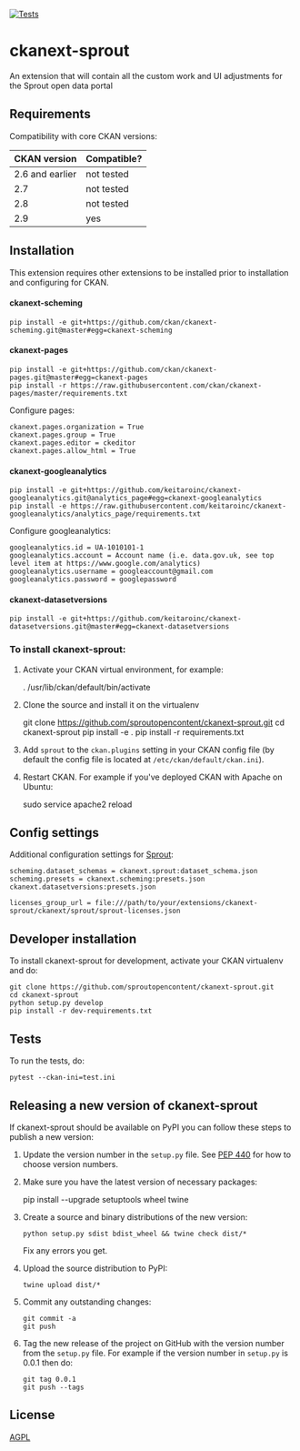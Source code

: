 [![Tests](https://github.com/sproutopencontent/ckanext-sprout/workflows/Tests/badge.svg?branch=main)](https://github.com/sproutopencontent/ckanext-sprout/actions)

# ckanext-sprout

An extension that will contain all the custom work and UI adjustments for the Sprout open data portal


## Requirements

Compatibility with core CKAN versions:

| CKAN version    | Compatible?   |
| --------------- | ------------- |
| 2.6 and earlier | not tested    |
| 2.7             | not tested    |
| 2.8             | not tested    |
| 2.9             | yes           |


## Installation

This extension requires other extensions to be installed prior to installation and configuring for CKAN.


#### ckanext-scheming

```
pip install -e git+https://github.com/ckan/ckanext-scheming.git@master#egg=ckanext-scheming
```


#### ckanext-pages

```
pip install -e git+https://github.com/ckan/ckanext-pages.git@master#egg=ckanext-pages
pip install -r https://raw.githubusercontent.com/ckan/ckanext-pages/master/requirements.txt
```


Configure pages:
```
ckanext.pages.organization = True
ckanext.pages.group = True
ckanext.pages.editor = ckeditor
ckanext.pages.allow_html = True
```


#### ckanext-googleanalytics

```
pip install -e git+https://github.com/keitaroinc/ckanext-googleanalytics.git@analytics_page#egg=ckanext-googleanalytics
pip install -e https://raw.githubusercontent.com/keitaroinc/ckanext-googleanalytics/analytics_page/requirements.txt
```


Configure googleanalytics:
```
googleanalytics.id = UA-1010101-1
googleanalytics.account = Account name (i.e. data.gov.uk, see top level item at https://www.google.com/analytics)
googleanalytics.username = googleaccount@gmail.com
googleanalytics.password = googlepassword
```


#### ckanext-datasetversions

```
pip install -e git+https://github.com/keitaroinc/ckanext-datasetversions.git@master#egg=ckanext-datasetversions
```


### To install ckanext-sprout:

1. Activate your CKAN virtual environment, for example:

     . /usr/lib/ckan/default/bin/activate

2. Clone the source and install it on the virtualenv

    git clone https://github.com/sproutopencontent/ckanext-sprout.git
    cd ckanext-sprout
    pip install -e .
	pip install -r requirements.txt

3. Add `sprout` to the `ckan.plugins` setting in your CKAN
   config file (by default the config file is located at
   `/etc/ckan/default/ckan.ini`).

4. Restart CKAN. For example if you've deployed CKAN with Apache on Ubuntu:

     sudo service apache2 reload


## Config settings

Additional configuration settings for [Sprout](https://sprout.staging.ckan.plus/):


```
scheming.dataset_schemas = ckanext.sprout:dataset_schema.json
scheming.presets = ckanext.scheming:presets.json ckanext.datasetversions:presets.json

licenses_group_url = file:///path/to/your/extensions/ckanext-sprout/ckanext/sprout/sprout-licenses.json
```


## Developer installation

To install ckanext-sprout for development, activate your CKAN virtualenv and
do:

    git clone https://github.com/sproutopencontent/ckanext-sprout.git
    cd ckanext-sprout
    python setup.py develop
    pip install -r dev-requirements.txt


## Tests

To run the tests, do:

    pytest --ckan-ini=test.ini


## Releasing a new version of ckanext-sprout

If ckanext-sprout should be available on PyPI you can follow these steps to publish a new version:

1. Update the version number in the `setup.py` file. See [PEP 440](http://legacy.python.org/dev/peps/pep-0440/#public-version-identifiers) for how to choose version numbers.

2. Make sure you have the latest version of necessary packages:

    pip install --upgrade setuptools wheel twine

3. Create a source and binary distributions of the new version:

       python setup.py sdist bdist_wheel && twine check dist/*

   Fix any errors you get.

4. Upload the source distribution to PyPI:

       twine upload dist/*

5. Commit any outstanding changes:

       git commit -a
       git push

6. Tag the new release of the project on GitHub with the version number from
   the `setup.py` file. For example if the version number in `setup.py` is
   0.0.1 then do:

       git tag 0.0.1
       git push --tags

## License

[AGPL](https://www.gnu.org/licenses/agpl-3.0.en.html)
